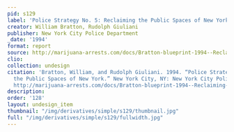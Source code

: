 ```yaml
---
pid: s129
label: 'Police Strategy No. 5: Reclaiming the Public Spaces of New York'
creator: William Bratton, Rudolph Giuliani
publisher: New York City Police Department
_date: '1994'
format: report
source: http://marijuana-arrests.com/docs/Bratton-blueprint-1994--Reclaiming-the-public-spaces-of-NY.pdf
clio:
collection: undesign
citation: 'Bratton, William, and Rudolph Giuliani. 1994. “Police Strategy No. 5: Reclaiming
  the Public Spaces of New York.” New York City, NY: New York City Police Department.
  http://marijuana-arrests.com/docs/Bratton-blueprint-1994--Reclaiming-the-public-spaces-of-NY.pdf.'
description:
order: '128'
layout: undesign_item
thumbnail: "/img/derivatives/simple/s129/thumbnail.jpg"
full: "/img/derivatives/simple/s129/fullwidth.jpg"
---
```

